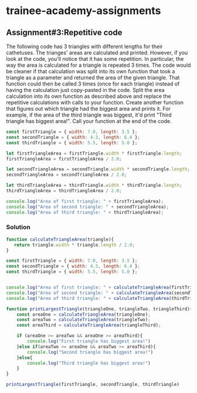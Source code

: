 # **trainee-academy-assignments**


## **Assignment#3:Repetitive code**
The following code has 3 triangles with different lengths for their cathetuses. The trianges' areas are calculated and printed.
However, if you look at the code, you'll notice that it has some repetition. In particular, the way the area is calculated for a triangle is repeated 3 times.
The code would be cleaner if that calculation was split into its own function that took a triangle as a parameter and returned the area of the given triangle. That function could  then be called 3 times (once for each triangle) instead of having the calculation just copy-pasted in the code.
Split the area calculation into its own function as described above and replace the repetitive calculations with calls to your function.
Create another function that figures out which triangle had the biggest area and prints it. For example, if the area of the third triangle was biggest, it'd print "Third triangle has biggest area!". Call your function at the end of the code.


```javascript
const firstTriangle = { width: 7.0, length: 3.5 };
const secondTriangle = { width: 4.3, length: 6.4 };
const thirdTriangle = { width: 5.5, length: 5.0 };

let firstTriangleArea = firstTriangle.width * firstTriangle.length;
firstTriangleArea = firstTriangleArea / 2.0;

let secondTriangleArea = secondTriangle.width * secondTriangle.length;
secondTriangleArea = secondTriangleArea / 2.0;

let thirdTriangleArea = thirdTriangle.width * thirdTriangle.length;
thirdTriangleArea = thirdTriangleArea / 2.0;

console.log("Area of first triangle: " + firstTriangleArea);
console.log("Area of second triangle: " + secondTriangleArea);
console.log("Area of third triangle: " + thirdTriangleArea);
```
### Solution
```javascript
function calculateTriangleArea(triangle){
   return triangle.width * triangle.length / 2.0;
}

const firstTriangle = { width: 7.0, length: 3.5 };
const secondTriangle = { width: 4.3, length: 6.4 };
const thirdTriangle = { width: 5.5, length: 5.0 };


console.log("Area of first triangle: " + calculateTriangleArea(firstTriangle));
console.log("Area of second triangle: " + calculateTriangleArea(secondTriangle));
console.log("Area of third triangle: " + calculateTriangleArea(thirdTriangle));

function printLargestTriangle(triangleOne, triangleTwo, triangleThird){
    const areaOne = calculateTriangleArea(triangleOne);
    const areaTwo = calculateTriangleArea(triangleTwo);
    const areaThird = calculateTriangleArea(triangleThird);

    if (areaOne >= areaTwo && areaOne >= areaThird){
        console.log("First triangle has biggest area!")
    }else if(areaTwo >= areaOne && areaTwo >= areaThird){
        console.log("Second triangle has biggest area!")
    }else{
        console.log("Third triangle has biggest area!")
    }
}

printLargestTriangle(firstTriangle, secondTriangle, thirdTriangle)
```





